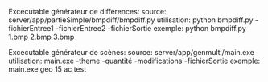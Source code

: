 Excecutable générateur de différences:
source: server/app/partieSimple/bmpdiff/bmpdiff.py
utilisation: python bmpdiff.py -fichierEntree1 -fichierEntree2 -fichierSortie
exemple: python bmpdiff.py 1.bmp 2.bmp 3.bmp

Excecutable générateur de scènes:
source: server/app/genmulti/main.exe
utilisation: main.exe -theme -quantité -modifications -fichierSortie
exemple: main.exe geo 15 ac test
